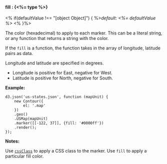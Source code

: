 #### **fill** : {<%= type %>}

<% if(defaultValue !== "[object Object]") { %>*default: <%= defaultValue %>* <% }%>

The color (hexadecimal) to apply to each marker. This can be a literal string, or any function that returns a string with the color.

If the `fill` is a function, the function takes in the array of longitude, latitude pairs as data. 

Longitude and latitude are specified in degrees.

* Longitude is positive for East, negative for West.
* Latitude is positive for North, negative for South.


**Example:**

	d3.json('us-states.json', function (mapUnit) {
		new Contour({
			el: '.map'
		})
		.geo()
		.USMap(mapUnit)
		.marker([[-122, 37]], {fill: '#0000ff'})
		.render();
	});

**Notes:**

Use [`cssClass`](#geo_config/config.marker.cssClass) to apply a CSS class to the marker. Use `fill` to apply a particular fill color.